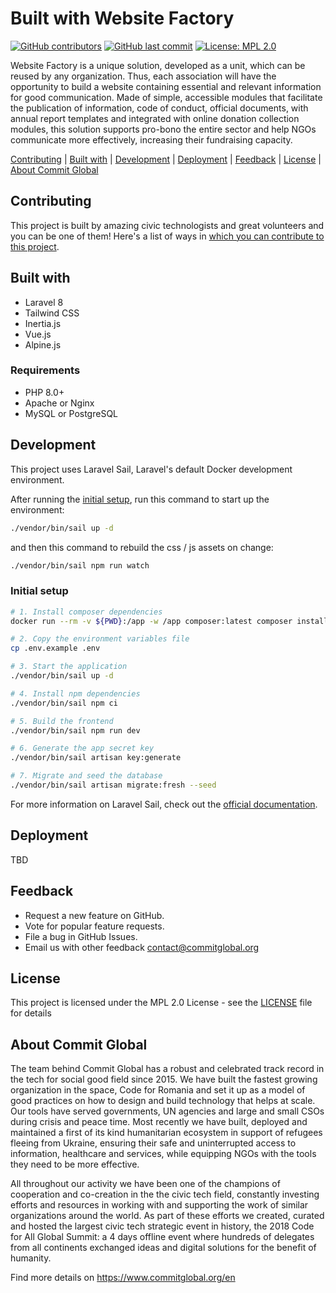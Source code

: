 # Built with Website Factory

[![GitHub contributors](https://img.shields.io/github/contributors/code4romania/website-factory.svg?style=for-the-badge)](https://github.com/code4romania/website-factory/graphs/contributors) [![GitHub last commit](https://img.shields.io/github/last-commit/code4romania/website-factory.svg?style=for-the-badge)](https://github.com/code4romania/website-factory/commits/master) [![License: MPL 2.0](https://img.shields.io/badge/license-MPL%202.0-brightgreen.svg?style=for-the-badge)](https://opensource.org/licenses/MPL-2.0)

Website Factory is a unique solution, developed as a unit, which can be reused by any organization. Thus, each association will have the opportunity to build a website containing essential and relevant information for good communication. Made of simple, accessible modules that facilitate the publication of information, code of conduct, official documents, with annual report templates and integrated with online donation collection modules, this solution supports pro-bono the entire sector and help NGOs communicate more effectively, increasing their fundraising capacity.

[Contributing](#contributing) | [Built with](#built-with) | [Development](#development) | [Deployment](#deployment) | [Feedback](#feedback) | [License](#license) | [About Commit Global](#about-commit-global)

## Contributing

This project is built by amazing civic technologists and great volunteers and you can be one of them! Here's a list of ways in [which you can contribute to this project](.github/CONTRIBUTING.md).

## Built with
-   Laravel 8
-   Tailwind CSS
-   Inertia.js
-   Vue.js
-   Alpine.js

### Requirements
-   PHP 8.0+
-   Apache or Nginx
-   MySQL or PostgreSQL

## Development
This project uses Laravel Sail, Laravel's default Docker development environment.

After running the [initial setup](#initial-setup), run this command to start up the environment:
```sh
./vendor/bin/sail up -d
```

and then this command to rebuild the css / js assets on change:

```sh
./vendor/bin/sail npm run watch
```

### Initial setup

```sh
# 1. Install composer dependencies
docker run --rm -v ${PWD}:/app -w /app composer:latest composer install --ignore-platform-reqs --no-scripts --no-interaction --prefer-dist --optimize-autoloader

# 2. Copy the environment variables file
cp .env.example .env

# 3. Start the application
./vendor/bin/sail up -d

# 4. Install npm dependencies
./vendor/bin/sail npm ci

# 5. Build the frontend
./vendor/bin/sail npm run dev

# 6. Generate the app secret key
./vendor/bin/sail artisan key:generate

# 7. Migrate and seed the database
./vendor/bin/sail artisan migrate:fresh --seed
```

For more information on Laravel Sail, check out the [official documentation](https://laravel.com/docs/8.x/sail).

## Deployment

TBD

## Feedback

-   Request a new feature on GitHub.
-   Vote for popular feature requests.
-   File a bug in GitHub Issues.
-   Email us with other feedback contact@commitglobal.org

## License

This project is licensed under the MPL 2.0 License - see the [LICENSE](LICENSE) file for details

## About Commit Global

The team behind Commit Global has a robust and celebrated track record in the tech for social good field since 2015. We have built the fastest growing organization in the space, Code for Romania and set it up as a model of good practices on how to design and build technology that helps at scale. Our tools have served governments, UN agencies and large and small CSOs during crisis and peace time. Most recently we have built, deployed and maintained a first of its kind humanitarian ecosystem in support of refugees fleeing from Ukraine, ensuring their safe and uninterrupted access to information, healthcare and services, while equipping NGOs with the tools they need to be more effective.

All throughout our activity we have been one of the champions of cooperation and co-creation in the the civic tech field, constantly investing efforts and resources in working with and supporting the work of similar organizations around the world. As part of these efforts we created, curated and hosted the largest civic tech strategic event in history, the 2018 Code for All Global Summit: a 4 days offline event where hundreds of delegates from all continents exchanged ideas and digital solutions for the benefit of humanity.

Find more details on https://www.commitglobal.org/en
